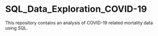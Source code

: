 # SQL_Data_Exploration_COVID-19
This repository contains an analysis of COVID-19 related mortality data using SQL. 
